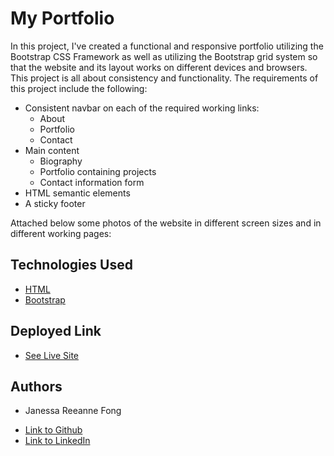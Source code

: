 # My Portfolio

In this project, I've created a functional and responsive portfolio utilizing the Bootstrap CSS Framework as well as utilizing the Bootstrap grid system so that the website and its layout works on different devices and browsers. This project is all about consistency and functionality. The requirements of this project include the following:

* Consistent navbar on each of the required working links:
    * About
    * Portfolio
    * Contact
* Main content 
    * Biography
    * Portfolio containing projects
    * Contact information form
* HTML semantic elements
* A sticky footer

Attached below some photos of the website in different screen sizes and in different working pages:


## Technologies Used

* [HTML](https://developer.mozilla.org/en-US/docs/Web/HTML)
* [Bootstrap](https://getbootstrap.com/)

## Deployed Link

* [See Live Site](https://janessaref.github.io/my-portfolio/)


## Authors

* Janessa Reeanne Fong

- [Link to Github](https://github.com/janessaref)
- [Link to LinkedIn](https://www.linkedin.com/in/janessafong)


